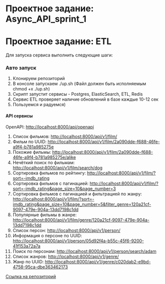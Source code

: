 # Проектное задание: Async_API_sprint_1


# Проектное задание: ETL

Для запуска сервиса выполнить следующие шаги:

### Авто запуск
1. Клонируем репозиторий
2. В консоле запускаем ./up.sh (Файл должен быть исполняемым chmod +x ./up.sh)
3. Скрипт запустит сервисы - Postgres, ElasticSearch, ETL, Redis
4. Сервис ETL проверяет наличие обновлений в базе каждые 10-12 сек
5. Пользуемся и радуемся)

####  API сервисы

OpenAPI: [http://localhost:8000/api/openapi](http://localhost:8000/api/openapi)

1. Список фильмов: [http://localhost:8000/api/v1/film/](http://localhost:8000/api/v1/film/)
2. Фильм по UUID: [http://localhost:8000/api/v1/film/2a090dde-f688-46fe-a9f4-b781a985275e](http://localhost:8000/api/v1/film/2a090dde-f688-46fe-a9f4-b781a985275e)
3. Похожие фильмы: [http://localhost:8000/api/v1/film/2a090dde-f688-46fe-a9f4-b781a985275e/alike](http://localhost:8000/api/v1/film/2a090dde-f688-46fe-a9f4-b781a985275e/alike)
4. Нечёткий поиск по фильмам: [http://localhost:8000/api/v1/film/search/dog](http://localhost:8000/api/v1/film/search/dog)
5. Сортировка фильмов по рейтингу: [http://localhost:8000/api/v1/film/?sort=-imdb_rating](http://localhost:8000/api/v1/film/?sort=-imdb_rating)
6. Сортировка фильмов с пагинацией: [http://localhost:8000/api/v1/film/?sort=-imdb_rating&page_size=10&page_number=3](http://localhost:8000/api/v1/film/?sort=-imdb_rating&page_size=10&page_number=3)
7. Сортировка фильмов с пагинацией и фильтрацией по жанру: [http://localhost:8000/api/v1/film/?sort=-imdb_rating&page_size=10&page_number=5&filter_genre=120a21cf-9097-479e-904a-13dd7198c1dd](http://localhost:8000/api/v1/film/?sort=-imdb_rating&page_size=10&page_number=5&filter_genre=120a21cf-9097-479e-904a-13dd7198c1dd)
8. Популярные фильмы в жанре: [http://localhost:8000/api/v1/film/genre/120a21cf-9097-479e-904a-13dd7198c1dd](http://localhost:8000/api/v1/film/genre/120a21cf-9097-479e-904a-13dd7198c1dd)
9. Список персон: [http://localhost:8000/api/v1/person/](http://localhost:8000/api/v1/person/)
10. Информация о персоне по UUID: [http://localhost:8000/api/v1/person/05d92f4a-b55c-45f6-9200-41f153a72a7a](http://localhost:8000/api/v1/person/05d92f4a-b55c-45f6-9200-41f153a72a7a)
11. Поиск по персонам: [http://localhost:8000/api/v1/person/search/adam](http://localhost:8000/api/v1/person/search/adam)
12. Список жанров: [http://localhost:8000/api/v1/genre/](http://localhost:8000/api/v1/genre/)
13. Жанр по UUID: [http://localhost:8000/api/v1/genre/c020dab2-e9bd-4758-95ca-dbe363462173](http://localhost:8000/api/v1/genre/c020dab2-e9bd-4758-95ca-dbe363462173)

[Ссылка на репозиторий](https://github.com/simenshteyn/Async_API_sprint_1)